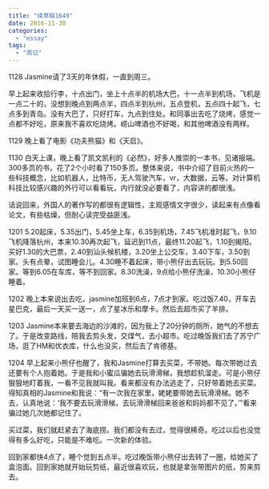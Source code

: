 ```yaml
---
title: "续草稿1649"
date: 2016-11-30
categories: 
  - "essay"
tags: 
  - "周记"
---
```


1128 Jasmine请了3天的年休假，一直到周三。

早上起来收拾行李，十点出门，坐上十点半的机场大巴，十一点半到机场，飞机是一点二十的，没想到晚点到两点半，四点半到杭州，五点登机，五点四十起飞，七点多到青岛。没有大巴了，只好打车，九点到住处。和同事出去吃了烧烤，感觉一点都不好吃，原来我不喜欢吃烧烤。崂山啤酒也不好喝，和其他啤酒没有两样。

1129 晚上看了电影《功夫熊猫》和《天启》。

1130 白天上课，晚上看了凯文凯利的《必然》，好多人推崇的一本书，见诸报端。300多页的书，花了2个小时看了150多页。整体来说，书中介绍了目前火热的一些科技概念，比如机器人，比特币，无人驾驶汽车，vr，大数据，云等。对计算机科技比较感兴趣的外行可以看看玩，内行就没必要看了，内容讲的都很浅。

话说回来，外国人的著作写的都很有逻辑性，主观感情文字很少，读起来有点像看论文，有些枯燥，但耐心读完受益匪浅。

1201 5.20起床，5.35出门，5.45坐上车，6.35到机场，7.45飞机准时起飞，9.10飞机降落杭州，本来10.30再次起飞，延迟到11点，最终11.20起飞，1.10到揭阳。买好1.30的大巴票，2.40到汕头候机楼，3.20坐上公交车，3.40下车，3.50到家。头有点晕，试图睡会儿。4.30睡不着起床，带小熊仔出去玩玩。到5.50回家。等到6.05在车库，等不到回家。8.30洗澡，9点给小熊仔洗澡，10.30小熊仔睡着。

1202 晚上本来说出去吃，jasmine加班到6点，7点才到家。吃过饭7.40，开车去星巴克，最后一天买一送一，点了星冰乐和摩卡。然后去超市买了羊排。

1203 Jasmine本来要去海边的沙滩的，因为我上了20分钟的厕所，她气的不想去了。于是改变路线，陪我去剪头发，交煤气，去小超市。吃过晚饭我们去了苏宁广场，逛了HM和优衣库，什么也没买，然后去了肯德基。

1204 早上起来小熊仔也醒了，我和Jasmine打算去买菜，不带她。每次带她过去还要有个人抱着她。于是我和小蜜瓜骗她去玩滑滑梯，我想趁机溜走。可是小熊仔狠狠地盯着我，一看不见我就叫我。看来都没有办法逃走了，只好带着她去买菜。得知真相的Jasmine和我说：“有一次我在家里，姥姥要带她去玩滑滑梯。她不去，认真地说：‘我不要去玩滑滑梯，去玩滑滑梯回来爸爸和妈妈都不见了。’”看来骗过她几次她都记住了。

买过菜，我们就赶紧去了海底捞。我们都没有去过，觉得很稀奇。吃过以后也没觉得有多么好吃，只能是不难吃。一次新的体验。

回到家都快4点了，睡个觉到五点半。吃过晚饭带小熊仔出去转了一圈，给她买了盒泡面。回到家她就开始玩剪纸，最近很喜欢玩，也就是拿张带图片的纸，剪来剪去。

